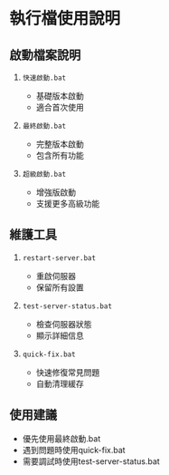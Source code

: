 # 執行檔使用說明

## 啟動檔案說明

1. `快速啟動.bat`
   - 基礎版本啟動
   - 適合首次使用

2. `最終啟動.bat`
   - 完整版本啟動
   - 包含所有功能

3. `超級啟動.bat`
   - 增強版啟動
   - 支援更多高級功能

## 維護工具

1. `restart-server.bat`
   - 重啟伺服器
   - 保留所有設置

2. `test-server-status.bat`
   - 檢查伺服器狀態
   - 顯示詳細信息

3. `quick-fix.bat`
   - 快速修復常見問題
   - 自動清理緩存

## 使用建議

- 優先使用最終啟動.bat
- 遇到問題時使用quick-fix.bat
- 需要調試時使用test-server-status.bat